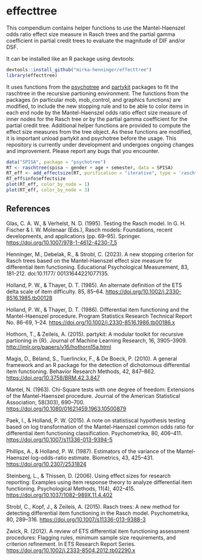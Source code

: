 # effecttree

This compendium contains helper functions to use the Mantel-Haenszel odds ratio effect size measure in Rasch trees and the partial gamma coefficient in partial credit trees to evaluate the magnitude of DIF and/or DSF.

It can be installed like an R package using devtools: 
``` r
devtools::install_github("mirka-henninger/effecttree")
library(effecttree)
```

It uses functions from the [psychotree](https://github.com/cran/psychotree/) and [partykit](https://github.com/cran/partykit) packages to fit the raschtree in the recursive partioning environment. The functions from the packages (in particular mob, mob_control, and graphics functions) are modified, to include the new stopping rule and to be able to color items in each end node by the Mantel-Haenszel odds ratio effect size measure of inner nodes for the Rasch tree or by the partial gamma coefficient for the partial credit tree. Additional helper functions are provided to compute the effect size measures from the tree object. As these functions are modified, it is important unload partykit and psychotree before the usage. This repository is currently under development and undergoes ongoing changes and improvement. Please report any bugs that you encounter. 

``` r
data("SPISA", package = "psychotree")
RT <- raschtree(spisa ~ gender + age + semester, data = SPISA)
RT_eff <- add_effectsize(RT, purification = "iterative", type = 'raschtree')
RT_eff$info$effectsizeplot(RT_eff, color_by_node = 1)plot(RT_eff, color_by_node = 3)
```

## References
Glas, C. A. W., & Verhelst, N. D. (1995). Testing the Rasch model. In G. H. Fischer & I. W. Molenaar (Eds.), Rasch models: Foundations, recent developments, and applications (pp. 69–95). Springer. https://doi.org/10.1007/978-1-4612-4230-7_5

Henninger, M., Debelak, R., & Strobl, C. (2023). A new stopping criterion for Rasch trees based on the Mantel-Haenszel effect size measure for differential item functioning. Educational Psychological Measurement, 83, 181-212. doi:10.1177/ 00131644221077135.

Holland, P. W., & Thayer, D. T. (1985). An alternate definition of the ETS delta scale of item difficulty. 85, 85–64. https://doi.org/10.1002/j.2330-8516.1985.tb00128

Holland, P. W., & Thayer, D. T. (1986). Differential item functioning and the Mantel-Haenszel procedure. Program Statistics Research Technical Report No. 86-69, 1–24. https://doi.org/10.1002/j.2330-8516.1986.tb00186.x

Hothorn, T., & Zeileis, A. (2015). partykit: A modular toolkit for recursive partioning in {R}. Journal of Machine Learning Research, 16, 3905–3909. http://jmlr.org/papers/v16/hothorn15a.html

Magis, D., Béland, S., Tuerlinckx, F., & De Boeck, P. (2010). A general framework and an R package for the detection of dichotomous differential item functioning. Behavior Research Methods, 42, 847–862. https://doi.org/10.3758/BRM.42.3.847

Mantel, N. (1963). Chi-Square tests with one degree of freedom: Extensions of the Mantel-Haenszel procedure. Journal of the American Statistical Association, 58(303), 690–700. https://doi.org/10.1080/01621459.1963.10500879

Paek, I., & Holland, P. W. (2015). A note on statistiscal hypothesis testing based on log transformation of the Mantel-Haenszel common odds ratio for differential item functioning classification. Psychometrika, 80, 406–411. https://doi.org/10.1007/s11336-013-9394-5

Phillips, A., & Holland, P. W. (1987). Estimators of the variance of the Mantel-Haenszel log-odds-ratio estimate. Biometrics, 43, 425–431. https://doi.org/10.2307/2531824

Steinberg, L., & Thissen, D. (2006). Using effect sizes for research reporting: Examples using item response theory to analyze differential item functioning. Psychological Methods, 11(4), 402–415. https://doi.org/10.1037/1082-989X.11.4.402

Strobl, C., Kopf, J., & Zeileis, A. (2015). Rasch trees: A new method for detecting differential item functioning in the Rasch model. Psychometrika, 80, 289–316. https://doi.org/10.1007/s11336-013-9388-3

Zwick, R. (2012). A review of ETS differential item functioning assessment procedures: Flagging rules, minimum sample size requirements, and criterion refinement. In ETS Research Report Series. https://doi.org/10.1002/j.2333-8504.2012.tb02290.x
